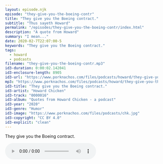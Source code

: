 ```yaml
---
layout: episode.njk
episode: "they-give-you-the-boeing-contr"
title: "They give you the Boeing contract."
subtitle: "Thus sayeth Howard"
permalink: "/episodes/they-give-you-the-boeing-contr/index.html"
description: "A quote from Howard"
summary: "I mean..."
date: 2020-02-7T22:07:00-5
keywords: "They give you the Boeing contract."
tags:
  - howard
  - podcasts
filename: "they-give-you-the-boeing-contr.mp3"
id3-duration: 0:00:02.142041
id3-enclosure-length: 8905
id3-url: "https://www.porknachos.com/files/podcasts/howard/they-give-you-the-boeing-contr.mp3"
mp3: "https://www.porknachos.com/files/podcasts/howard/they-give-you-the-boeing-contr.mp3"
id3-title: "They give you the Boeing contract."
id3-artist: "Howard Chicken"
id3-track: "0000016"
id3-album: "Quotes from Howard Chicken - a podcast"
id3-year: "2020"
id3-genre: "Humor"
id3-image: "https://www.porknachos.com/files/podcasts/chk.jpg"
id3-copyright: "CC BY 4.0"
id3-explicit: "clean"
---
```

They give you the Boeing contract.

<audio controls>
  <source src="https://www.porknachos.com/files/podcasts/howard/they-give-you-the-boeing-contr.mp3">
</audio>
